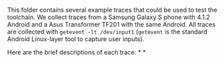 This folder contains several example traces that could be used to test the toolchain. We collect traces from a Samsung Galaxy S phone with 4.1.2 Android and a Asus Transformer TF201 with the same Android. All traces are collected with `getevent -lt /dev/input1` (`getevent` is the standard Android Linux-layer tool to capture user inputs).

Here are the brief descriptions of each trace:
* 
*


